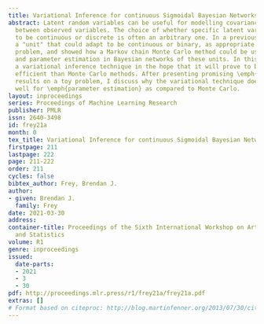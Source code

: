 ```yaml
---
title: Variational Inference for continuous Sigmoidal Bayesian Networks
abstract: Latent random variables can be useful for modelling covariance relationships
  between observed variables. The choice of whether specific latent variables ought
  to be continuous or discrete is often an arbitrary one. In a previous paper, I presented
  a "unit" that could adapt to be continuous or binary, as appropriate for the current
  problem, and showed how a Markov chain Monte Carlo method could be used for inference
  and parameter estimation in Bayesian networks of these units. In this paper, I develop
  a variational inference technique in the hope that it will prove to be more computationally
  efficient than Monte Carlo methods. After presenting promising \emph{inference}
  results on a toy problem, I discuss why the variational technique does not work
  well for \emph{parameter estimation} as compared to Monte Carlo.
layout: inproceedings
series: Proceedings of Machine Learning Research
publisher: PMLR
issn: 2640-3498
id: frey21a
month: 0
tex_title: Variational Inference for continuous Sigmoidal Bayesian Networks
firstpage: 211
lastpage: 222
page: 211-222
order: 211
cycles: false
bibtex_author: Frey, Brendan J.
author:
- given: Brendan J.
  family: Frey
date: 2021-03-30
address:
container-title: Proceedings of the Sixth International Workshop on Artificial Intelligence
  and Statistics
volume: R1
genre: inproceedings
issued:
  date-parts:
  - 2021
  - 3
  - 30
pdf: http://proceedings.mlr.press/r1/frey21a/frey21a.pdf
extras: []
# Format based on citeproc: http://blog.martinfenner.org/2013/07/30/citeproc-yaml-for-bibliographies/
---
```

